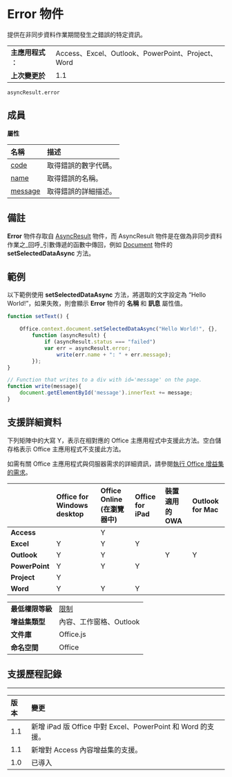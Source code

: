 
# <a name="error-object"></a>Error 物件
提供在非同步資料作業期間發生之錯誤的特定資訊。

|||
|:-----|:-----|
|**主應用程式︰**|Access、Excel、Outlook、PowerPoint、Project、Word|
|**上次變更於**|1.1|

```
asyncResult.error
```


## <a name="members"></a>成員


**屬性**


|**名稱**|**描述**|
|:-----|:-----|
|[code](../../reference/shared/error.code.md)|取得錯誤的數字代碼。|
|[name](../../reference/shared/error.name.md)|取得錯誤的名稱。|
|[message](../../reference/shared/error.message.md)|取得錯誤的詳細描述。|

## <a name="remarks"></a>備註

**Error** 物件存取自 [AsyncResult](../../reference/shared/asyncresult.md) 物件，而 AsyncResult 物件是在做為非同步資料作業之_回呼_引數傳遞的函數中傳回，例如 [Document](../../reference/shared/document.setselecteddataasync.md) 物件的 **setSelectedDataAsync** 方法。


## <a name="example"></a>範例

以下範例使用 **setSelectedDataAsync** 方法，將選取的文字設定為 “Hello World!”，如果失敗，則會顯示 **Error** 物件的 **名稱** 和 **訊息** 屬性值。


```js
function setText() {

    Office.context.document.setSelectedDataAsync("Hello World!", {},
        function (asyncResult) {
            if (asyncResult.status === "failed")
            var err = asyncResult.error; 
                write(err.name + ": " + err.message);
        });
}

// Function that writes to a div with id='message' on the page.
function write(message){
    document.getElementById('message').innerText += message; 
}
```




## <a name="support-details"></a>支援詳細資料


下列矩陣中的大寫 Y，表示在相對應的 Office 主應用程式中支援此方法。空白儲存格表示 Office 主應用程式不支援此方法。

如需有關 Office 主應用程式與伺服器需求的詳細資訊，請參閱[執行 Office 增益集的需求](../../docs/overview/requirements-for-running-office-add-ins.md)。

||**Office for Windows desktop**|**Office Online (在瀏覽器中)**|**Office for iPad**|**裝置適用的 OWA**|**Outlook for Mac**|
|:-----|:-----|:-----|:-----|:-----|:-----|
|**Access**||Y||||
|**Excel**|Y|Y|Y|||
|**Outlook**|Y|Y||Y|Y|
|**PowerPoint**|Y|Y|Y|||
|**Project**|Y|||||
|**Word**|Y|Y|Y|||

|||
|:-----|:-----|
|**最低權限等級**|[限制](../../docs/develop/requesting-permissions-for-api-use-in-content-and-task-pane-add-ins.md)|
|**增益集類型**|內容、工作窗格、Outlook|
|**文件庫**|Office.js|
|**命名空間**|Office|

## <a name="support-history"></a>支援歷程記錄



****


|**版本**|**變更**|
|:-----|:-----|
|1.1|新增 iPad 版 Office 中對 Excel、PowerPoint 和 Word 的支援。|
|1.1|新增對 Access 內容增益集的支援。|
|1.0|已導入|
